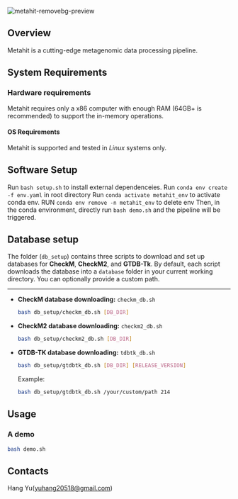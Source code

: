 ![metahit-removebg-preview](https://github.com/user-attachments/assets/205507ac-2766-470e-9c6d-2ddebc279f74)

## Overview
Metahit is a cutting-edge metagenomic data processing pipeline.

## System Requirements
### Hardware requirements
Metahit requires only a x86 computer with enough RAM (64GB+ is recommended) to support the in-memory operations.

#### OS Requirements
Metahit is supported and tested in *Linux* systems only.

## Software Setup
Run `bash setup.sh` to install external dependenceies.
Run `conda env create -f env.yaml` in root directory
Run `conda activate metahit_env` to activate conda env.
RUN `conda env remove -n metahit_env` to delete env
Then, in the conda environment, directly run `bash demo.sh` and the pipeline will be triggered.


## Database setup

The folder (`db_setup`) contains three scripts to download and set up databases for **CheckM**, **CheckM2**, and **GTDB-Tk**. By default, each script downloads the database into a `database` folder in your current working directory. You can optionally provide a custom path.

---


- **CheckM database downloading:** `checkm_db.sh`
  ```bash
  bash db_setup/checkm_db.sh [DB_DIR]
  ```

- **CheckM2 database downloading:** `checkm2_db.sh`
  ```bash
  bash db_setup/checkm2_db.sh [DB_DIR]
  ```

- **GTDB-TK database downloading:** `tdbtk_db.sh`
  ```bash
  bash db_setup/gtdbtk_db.sh [DB_DIR] [RELEASE_VERSION]
  ```
  Example:
  ```bash
  bash db_setup/gtdbtk_db.sh /your/custom/path 214
  ```

## Usage

### A demo
```bash
bash demo.sh
```

## Contacts

Hang Yu(yuhang20518@gmail.com)

